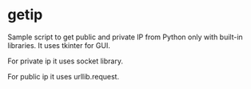 # getip
Sample script to get public and private IP from Python only with built-in libraries.
It uses tkinter for GUI.

For private ip it uses socket library.

For public ip it uses urllib.request.
